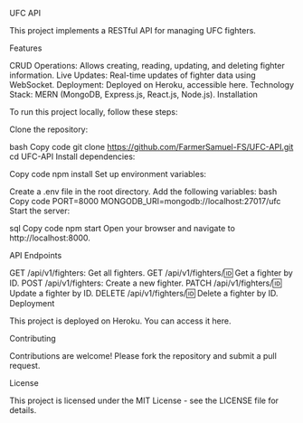 UFC API

This project implements a RESTful API for managing UFC fighters.

Features

CRUD Operations: Allows creating, reading, updating, and deleting fighter information.
Live Updates: Real-time updates of fighter data using WebSocket.
Deployment: Deployed on Heroku, accessible here.
Technology Stack: MERN (MongoDB, Express.js, React.js, Node.js).
Installation

To run this project locally, follow these steps:

Clone the repository:

bash
Copy code
git clone https://github.com/FarmerSamuel-FS/UFC-API.git
cd UFC-API
Install dependencies:

Copy code
npm install
Set up environment variables:

Create a .env file in the root directory.
Add the following variables:
bash
Copy code
PORT=8000
MONGODB_URI=mongodb://localhost:27017/ufc
Start the server:

sql
Copy code
npm start
Open your browser and navigate to http://localhost:8000.

API Endpoints

GET /api/v1/fighters: Get all fighters.
GET /api/v1/fighters/:id: Get a fighter by ID.
POST /api/v1/fighters: Create a new fighter.
PATCH /api/v1/fighters/:id: Update a fighter by ID.
DELETE /api/v1/fighters/:id: Delete a fighter by ID.
Deployment

This project is deployed on Heroku. You can access it here.

Contributing

Contributions are welcome! Please fork the repository and submit a pull request.

License

This project is licensed under the MIT License - see the LICENSE file for details.
